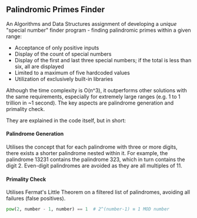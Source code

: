 ## Palindromic Primes Finder
An Algorithms and Data Structures assignment of developing a *unique* "special number" finder program - finding palindromic primes within a given range:
- Acceptance of only positive inputs
- Display of the count of special numbers
- Display of the first and last three special numbers; if the total is less than six, all are displayed
- Limited to a maximum of five hardcoded values
- Utilization of exclusively built-in libraries

Although the time complexity is O(n^3), it outperforms other solutions with the same requirements, especially for extremely large ranges (e.g. 1 to 1 trillion in ~1 second). The key aspects are palindrome generation and primality check.

They are explained in the code itself, but in short:

#### Palindrome Generation
Utilises the concept that for each palindrome with three or more digits, there exists a shorter palindrome nested within it. For example, the palindrome 13231 contains the palindrome 323, which in turn contains the digit 2. Even-digit palindromes are avoided as they are all multiples of 11.

#### Primality Check
Utilises Fermat's Little Theorem on a filtered list of palindromes, avoiding all failures (false positives).

```python
pow(2, number - 1, number) == 1  # 2^(number-1) ≡ 1 MOD number
```
